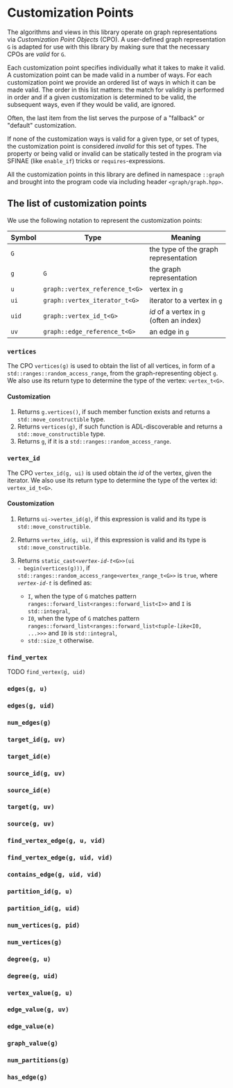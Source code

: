 # Customization Points

The algorithms and views in this library operate on graph representations via _Customization Point Objects_ (CPO). 
A user-defined graph representation `G` is adapted for use with this library by making sure that the necessary CPOs are _valid_ for `G`. 

Each customization point specifies individually what it takes to make it valid. 
A customization point can be made valid in a number of ways. 
For each customization point we provide an ordered list of ways in which it can be made valid. The order in this list matters: the match for validity is performed in order and if a given customization is determined to be valid, the subsequent ways, even if they would be valid, are ignored.

Often, the last item from the list serves the purpose of a "fallback" or "default" customization.

If none of the customization ways is valid for a given type, or set of types, the customization point is considered _invalid_ for this set of types. 
The property or being valid or invalid can be statically tested in the program via SFINAE (like `enable_if`) tricks or `requires`-expressions.

All the customization points in this library are defined in namespace `::graph` and brought into the program code via including header  `<graph/graph.hpp>`.

## The list of customization points

We use the following notation to represent the customization points:


| Symbol | Type                           | Meaning                                  |
|--------|--------------------------------|------------------------------------------|
| `G`    |                                | the type of the graph representation     |
| `g`    | `G`                            | the graph representation                 | 
| `u`    | `graph::vertex_reference_t<G>` | vertex in `g`                            |
| `ui`   | `graph::vertex_iterator_t<G>`  | iterator to a vertex in `g`              |
| `uid`  | `graph::vertex_id_t<G>`        | _id_ of a vertex in `g` (often an index) |
| `uv`   | `graph::edge_reference_t<G>`   | an edge in `g`                           |


### `vertices`

The CPO `vertices(g)` is used to obtain the list of all vertices, in form of a `std::ranges::random_access_range`, from the graph-representing object `g`.
We also use its return type to determine the type of the vertex: `vertex_t<G>`.

#### Customization

 1. Returns `g.vertices()`, if such member function exists and returns a `std::move_constructible` type.
 2. Returns `vertices(g)`, if such function is ADL-discoverable and returns a `std::move_constructible` type.
 3. Returns `g`, if it is a `std::ranges::random_access_range`.


### `vertex_id`

The CPO `vertex_id(g, ui)` is used obtain the _id_ of the vertex, given the iterator.
We also use its return type to determine the type of the vertex id: `vertex_id_t<G>`.

#### Coustomization

 1. Returns `ui->vertex_id(g)`, if this expression is valid and its type is `std::move_constructible`.
 2. Returns `vertex_id(g, ui)`, if this expression is valid and its type is `std::move_constructible`.
 3. Returns <code>static_cast&lt;<em>vertex-id-t</em>&lt;G&gt;&gt;(ui - begin(vertices(g)))</code>,
    if `std::ranges::random_access_range<vertex_range_t<G>>` is `true`, where <code><em>vertex-id-t</em></code> is defined as:

    * `I`, when the type of `G` matches pattern `ranges::forward_list<ranges::forward_list<I>>` and `I` is `std::integral`,
    * `I0`, when the type of `G` matches pattern <code>ranges::forward_list&lt;ranges::forward_list&lt;<em>tuple-like</em>&lt;I0, ...&gt;&gt;&gt;</code> and `I0` is `std::integral`,
    * `std::size_t` otherwise.

### `find_vertex`

TODO `find_vertex(g, uid)`

### `edges(g, u)`

### `edges(g, uid)`

### `num_edges(g)`

### `target_id(g, uv)`

### `target_id(e)`

### `source_id(g, uv)`

### `source_id(e)`

### `target(g, uv)`

### `source(g, uv)`

### `find_vertex_edge(g, u, vid)`

### `find_vertex_edge(g, uid, vid)`

### `contains_edge(g, uid, vid)`

### `partition_id(g, u)`

### `partition_id(g, uid)`

### `num_vertices(g, pid)`

### `num_vertices(g)`

### `degree(g, u)`

### `degree(g, uid)`

### `vertex_value(g, u)`

### `edge_value(g, uv)`

### `edge_value(e)`

### `graph_value(g)`

### `num_partitions(g)`

### `has_edge(g)`

